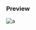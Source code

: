 ### Preview
![a](https://github.com/Eazvy/UILibs/blob/main/Librarys/Octernal/Screenshot%202023-03-07%20233801.png?raw=true)
